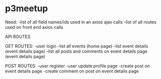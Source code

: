 # p3meetup

Need:
-list of all field names/ids used in an axios ajax calls
-list of all routes used on front end axios calls

API ROUTES

GET ROUTES:
-user login
-list all events (home page)
-list event details (event details page)
    -list all posts and comments on event details page (event details page)

POST ROUTES:
-user register
-user update profile page
-create post on event details page
    -create comment on post on event details page